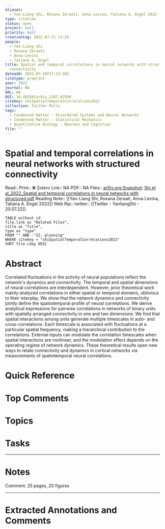 ```yaml
---
aliases:
  - Yan-Liang Shi, Roxana Zeraati, Anna Levina, Tatiana A. Engel 2022
type: citation
status: open
project: null
priority: null
creationtag: 2022-07-21 11:26
people:
  - Yan-Liang Shi
  - Roxana Zeraati
  - Anna Levina
  - Tatiana A. Engel
title: Spatial and temporal correlations in neural networks with structured
  connectivity
dateadd: 2022-07-20T17:23:28Z
citetype: preprint
year: 2022
journal: NA
URL: NA
DOI: 10.48550/arXiv.2207.07930
citekey: shiSpatialTemporalCorrelations2022
collection: Twitter Pulls
tags:
  - Condensed Matter - Disordered Systems and Neural Networks
  - Condensed Matter - Statistical Mechanics
  - Quantitative Biology - Neurons and Cognition
file: ""
---
```


# Spatial and temporal correlations in neural networks with structured connectivity
Read:: 
Print::  ❌
Zotero Link:: NA
PDF:: NA
Files:: [arXiv.org Snapshot](file:///home/michaelt/Insync/m@tarlton.info/Google%20Drive/06.%20Zotero/storage/6NWMW46I/2207.html); [Shi et al_2022_Spatial and temporal correlations in neural networks with structured.pdf](file:///home/michaelt/Insync/m@tarlton.info/Google%20Drive/06.%20Zotero/storage/SEPHKM3K/Shi%20et%20al_2022_Spatial%20and%20temporal%20correlations%20in%20neural%20networks%20with%20structured.pdf)
Reading Note:: [[Yan-Liang Shi, Roxana Zeraati, Anna Levina, Tatiana A. Engel 2022]]
Web Rip:: 
twitter:: [[Twitter - YanliangShi - 20.07.22]]

```dataview
TABLE without id
file.link as "Related Files",
title as "Title",
type as "type"
FROM "" AND -"ZZ. planning"
WHERE citekey = "shiSpatialTemporalCorrelations2022" 
SORT file.cday DESC
```

# Abstract
Correlated fluctuations in the activity of neural populations reflect the network's dynamics and connectivity. The temporal and spatial dimensions of neural correlations are interdependent. However, prior theoretical work mainly analyzed correlations in either spatial or temporal domains, oblivious to their interplay. We show that the network dynamics and connectivity jointly define the spatiotemporal profile of neural correlations. We derive analytical expressions for pairwise correlations in networks of binary units with spatially arranged connectivity in one and two dimensions. We find that spatial interactions among units generate multiple timescales in auto- and cross-correlations. Each timescale is associated with fluctuations at a particular spatial frequency, making a hierarchical contribution to the correlations. External inputs can modulate the correlation timescales when spatial interactions are nonlinear, and the modulation effect depends on the operating regime of network dynamics. These theoretical results open new ways to relate connectivity and dynamics in cortical networks via measurements of spatiotemporal neural correlations.

# Quick Reference


# Top Comments


# Topics


# Tasks


----
# Notes
Comment: 25 pages, 20 figures

----
# Extracted Annotations and Comments